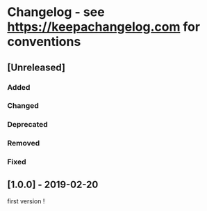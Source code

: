 # Changelog - see https://keepachangelog.com for conventions

## [Unreleased]

### Added

### Changed

### Deprecated

### Removed

### Fixed


## [1.0.0] - 2019-02-20

first version !
